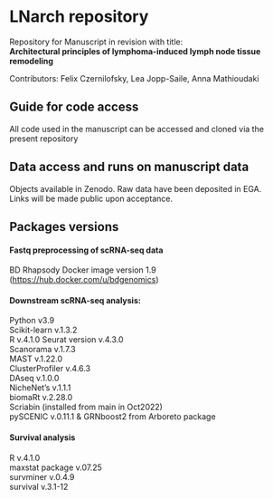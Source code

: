 # LNarch repository

Repository for Manuscript in revision with title:  
**Architectural principles of lymphoma-induced lymph node tissue remodeling**

Contributors: Felix Czernilofsky, Lea Jopp-Saile, Anna Mathioudaki

## Guide for code access
All code used in the manuscript can be accessed and cloned via the present repository  

## Data access and runs on manuscript data
Objects available in Zenodo.
Raw data have been deposited in EGA.  
Links will be made public upon acceptance.  

## Packages versions
#### Fastq preprocessing of scRNA-seq data
BD Rhapsody Docker image version 1.9 (https://hub.docker.com/u/bdgenomics)  
#### Downstream scRNA-seq analysis:
Python v3.9  
Scikit-learn v.1.3.2  
R v.4.1.0
Seurat version v.4.3.0  
Scanorama v.1.7.3  
MAST v.1.22.0  
ClusterProfiler v.4.6.3  
DAseq v.1.0.0  
NicheNet’s v.1.1.1  
biomaRt v.2.28.0  
Scriabin (installed from main in Oct2022)  
pySCENIC v.0.11.1 & GRNboost2 from Arboreto package
#### Survival analysis
R v.4.1.0  
maxstat package v.07.25  
survminer v.0.4.9  
survival v.3.1-12
